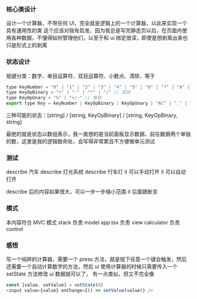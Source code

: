 ### 核心类设计

设计一个计算器，不带任何 UI，完全就是逻辑上的一个计算器，以此来实现一个具有通用性的类
这个应该对我有启发，因为我总是写完静态页以后，在页面内使用各种数据，不懂得如何管理他们，以至于和 ui 绑定很深，即使是想剥离出来也只是形式上的剥离

### 状态设计

按键分类：数字、单目运算符、双目运算符、小数点、清除、等于

```js
type keyNumber = "0" | "1" | "2" | "3" | "4" | "5" | "6" | "7" | "8" | "9" // 数字
type KeyOpBinary = "+" | "-" | "*" | "/" // 双目
type KeyOpUnary = "%" | "+/-" // 单目
export type Key = keyNumber | KeyOpBinary | KeyOpUnary | "AC" | "." | "="
```

三种可能的状态：[string] / [string, KeyOpBinary] / [string, KeyOpBinary, string]

最绝的就是状态以数组表示，我一直想的是当前面板显示数据、前任数据两个单独的数，这里是我的逻辑致命处，会写得非常累且不方便做单元测试

### 测试

describe 汽车
describe 灯光系统
describe 行车灯
it 可以手动打开
it 可以自动打开

describe 后的内容如果很大，可以一步一步缩小范围
it 后面跟断言

### 模式

本内容符合 MVC 模式
stack 负责 model
app.tsx 负责 view
calculator 负责 control

### 感悟

写一个纯碎的计算器，需要一个 press 方法，就是按下任意一个键会触发，然后还需要一个自动计算数字的方法，然后 ui 使用计算器的时候只需要传入一个 setState 方法修改 ui 数据就可以了，
有一点类似，但又不完全像

```js
const [value, setValue] = setState(0)
<input value={value} onChange={() => setValue(value)} />
```
